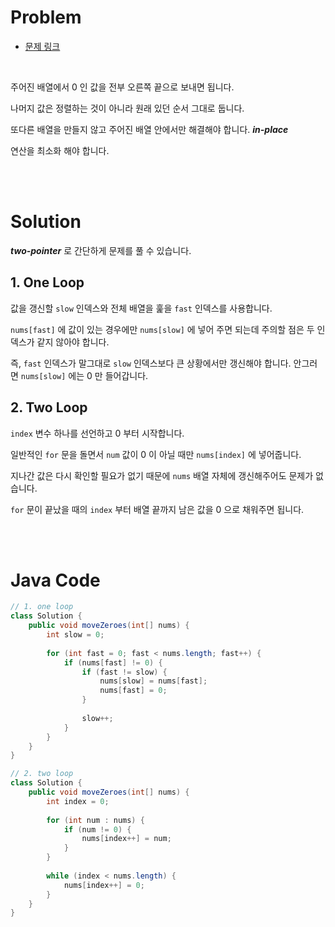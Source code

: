 # Problem

- [문제 링크](https://leetcode.com/problems/move-zeroes/)

<br>

주어진 배열에서 0 인 값을 전부 오른쪽 끝으로 보내면 됩니다.

나머지 값은 정렬하는 것이 아니라 원래 있던 순서 그대로 둡니다.

또다른 배열을 만들지 않고 주어진 배열 안에서만 해결해야 합니다. **_in-place_**

연산을 최소화 해야 합니다.

<br><br>

# Solution

***two-pointer*** 로 간단하게 문제를 풀 수 있습니다.

## 1. One Loop

값을 갱신할 `slow` 인덱스와 전체 배열을 훑을 `fast` 인덱스를 사용합니다.

`nums[fast]` 에 값이 있는 경우에만 `nums[slow]` 에 넣어 주면 되는데 주의할 점은 두 인덱스가 같지 않아야 합니다.

즉, `fast` 인덱스가 말그대로 `slow` 인덱스보다 큰 상황에서만 갱신해야 합니다. 안그러면 `nums[slow]` 에는 0 만 들어갑니다.

## 2. Two Loop

`index` 변수 하나를 선언하고 0 부터 시작합니다.

일반적인 `for` 문을 돌면서 `num` 값이 0 이 아닐 때만 `nums[index]` 에 넣어줍니다.

지나간 값은 다시 확인할 필요가 없기 때문에 `nums` 배열 자체에 갱신해주어도 문제가 없습니다.

`for` 문이 끝났을 때의 `index` 부터 배열 끝까지 남은 값을 0 으로 채워주면 됩니다.


<br><br>

# Java Code

```java
// 1. one loop
class Solution {
    public void moveZeroes(int[] nums) {
        int slow = 0;
        
        for (int fast = 0; fast < nums.length; fast++) {
            if (nums[fast] != 0) {
                if (fast != slow) {
                    nums[slow] = nums[fast];
                    nums[fast] = 0;
                }
                
                slow++;
            }
        }
    }
}

// 2. two loop
class Solution {
    public void moveZeroes(int[] nums) {
        int index = 0;
        
        for (int num : nums) {
            if (num != 0) {
                nums[index++] = num;
            }
        }
        
        while (index < nums.length) {
            nums[index++] = 0;
        }
    }
}
```
